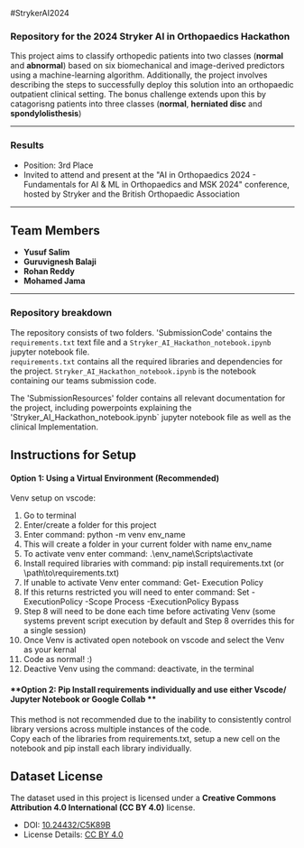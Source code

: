  #StrykerAI2024

### Repository for the 2024 Stryker AI in Orthopaedics Hackathon

This project aims to classify orthopedic patients into two classes (**normal** and **abnormal**) based on six biomechanical and image-derived predictors using a machine-learning algorithm. Additionally, the project involves describing the steps to successfully deploy this solution into an orthopaedic outpatient clinical setting. The bonus challenge extends upon this by catagorisng patients into three classes (**normal**, **herniated disc** and **spondylolisthesis**)

---
### Results   
   
- Position: 3rd Place   
- Invited to attend and present at the "AI in Orthopaedics 2024 - Fundamentals for AI & ML in Orthopaedics and MSK 2024" conference, hosted by Stryker and the British Orthopaedic Association   

---

## Team Members
- **Yusuf Salim**
- **Guruvignesh Balaji**
- **Rohan Reddy**
- **Mohamed Jama**

---
### Repository breakdown
The repository consists of two folders. 'SubmissionCode' contains the `requirements.txt` text file and a `Stryker_AI_Hackathon_notebook.ipynb` jupyter notebook file.  
`requirements.txt` contains all the required libraries and dependencies for the project. 
`Stryker_AI_Hackathon_notebook.ipynb` is the notebook containing our teams submission code.

The 'SubmissionResources' folder contains all relevant documentation for the project, including powerpoints explaining the 'Stryker_AI_Hackathon_notebook.ipynb` jupyter notebook file as well as the clinical Implementation. 
## Instructions for Setup

#### **Option 1: Using a Virtual Environment (Recommended)**

Venv setup on vscode:
1) Go to terminal
2) Enter/create a folder for this project
3) Enter command: python -m venv env_name
4) This will create a folder in your current folder with name env_name
5) To activate venv enter command:  .\env_name\Scripts\activate 
6) Install required libraries with command: pip install requirements.txt (or \path\to\requirements.txt)
7) If unable to activate Venv enter command: Get- Execution Policy
8) If this returns restricted you will need to enter command: Set -ExecutionPolicy -Scope Process -ExecutionPolicy Bypass
9) Step 8 will need to be done each time before activating Venv (some systems prevent script execution by default and Step 8 overrides this for a single session)
10) Once Venv is activated open notebook on vscode and select the Venv as your kernal
11) Code as normal! :)
12) Deactive Venv using the command: deactivate, in the terminal

#### **Option 2: Pip Install requirements individually and use either Vscode/ Jupyter Notebook or Google Collab **
This method is not recommended due to the inability to consistently control library versions across multiple instances of the code.  
Copy each of the libraries from requirements.txt, setup a new cell on the notebook and pip install each library individually.


    
## Dataset License
The dataset used in this project is licensed under a **Creative Commons Attribution 4.0 International (CC BY 4.0)** license.
- DOI: [10.24432/C5K89B](https://doi.org/10.24432/C5K89B)
- License Details: [CC BY 4.0](https://creativecommons.org/licenses/by/4.0/)

